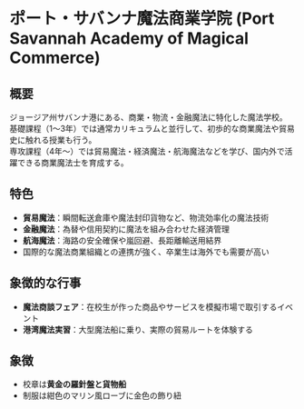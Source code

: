 # ポート・サバンナ魔法商業学院 (Port Savannah Academy of Magical Commerce)

## 概要
ジョージア州サバンナ港にある、商業・物流・金融魔法に特化した魔法学校。  
基礎課程（1〜3年）では通常カリキュラムと並行して、初歩的な商業魔法や貿易史に触れる授業も行う。  
専攻課程（4年〜）では貿易魔法・経済魔法・航海魔法などを学び、国内外で活躍できる商業魔法士を育成する。

## 特色
- **貿易魔法**：瞬間転送倉庫や魔法封印貨物など、物流効率化の魔法技術  
- **金融魔法**：為替や信用契約に魔法を組み合わせた経済管理  
- **航海魔法**：海路の安全確保や嵐回避、長距離輸送用結界  
- 国際的な魔法商業組織との連携が強く、卒業生は海外でも需要が高い

## 象徴的な行事
- **魔法商談フェア**：在校生が作った商品やサービスを模擬市場で取引するイベント  
- **港湾魔法実習**：大型魔法船に乗り、実際の貿易ルートを体験する

## 象徴
- 校章は**黄金の羅針盤と貨物船**
- 制服は紺色のマリン風ローブに金色の飾り紐
